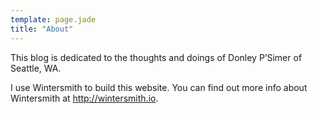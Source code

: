 ```yaml
---
template: page.jade
title: "About"
---
```


This blog is dedicated to the thoughts and doings of Donley P’Simer of Seattle, WA.

I use Wintersmith to build this website. You can find out more info about Wintersmith at <http://wintersmith.io>.
